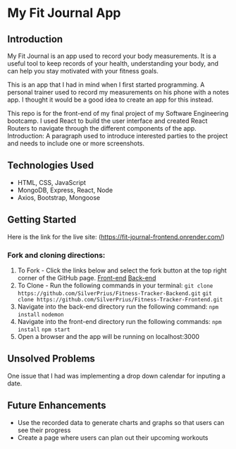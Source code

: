 # My Fit Journal App
## Introduction
My Fit Journal is an app used to record your body measurements. It is a useful tool to keep records of your health, understanding your body, and can help you stay motivated with your fitness goals. 

This is an app that I had in mind when I first started programming. A personal trainer used to record my measurements on his phone with a notes app. I thought it would be a good idea to create an app for this instead.

This repo is for the front-end of my final project of my Software Engineering bootcamp. I used React to build the user interface and created React Routers to navigate through the different components of the app. 
Introduction: A paragraph used to introduce interested parties to the project and needs to include one or more screenshots.

## Technologies Used
- HTML, CSS, JavaScript
- MongoDB, Express, React, Node
- Axios, Bootstrap, Mongoose

## Getting Started
Here is the link for the live site: (https://fit-journal-frontend.onrender.com/)

### Fork and cloning directions:
1. To Fork - Click the links below and select the fork button at the top right corner of the GitHub page.
[Front-end](https://github.com/SilverPrius/Fitness-Tracker-Frontend)
[Back-end](https://github.com/SilverPrius/Fitness-Tracker-Backend)
2. To Clone - Run the following commands in your terminal:
`git clone https://github.com/SilverPrius/Fitness-Tracker-Backend.git`
`git clone https://github.com/SilverPrius/Fitness-Tracker-Frontend.git`
3. Navigate into the back-end directory run the following command:
`npm install`
`nodemon`
4. Navigate into the front-end directory run the following commands:
`npm install`
`npm start`
5. Open a browser and the app will be running on localhost:3000

## Unsolved Problems
One issue that I had was implementing a drop down calendar for inputing a date.

## Future Enhancements
- Use the recorded data to generate charts and graphs so that users can see their progress
- Create a page where users can plan out their upcoming workouts